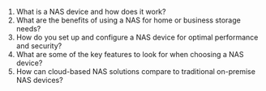 1. What is a NAS device and how does it work?
2. What are the benefits of using a NAS for home or business storage needs?
3. How do you set up and configure a NAS device for optimal performance and security?
4. What are some of the key features to look for when choosing a NAS device?
5. How can cloud-based NAS solutions compare to traditional on-premise NAS devices?